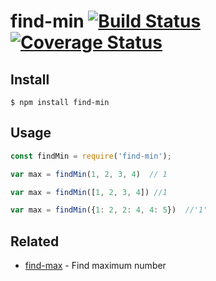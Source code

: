 # find-min [![Build Status](https://api.travis-ci.com/smondal/find-min.svg?branch=master)](https://travis-ci.com/smondal/find-min) [![Coverage Status](https://coveralls.io/repos/github/smondal/find-min/badge.svg?branch=master)](https://coveralls.io/github/smondal/find-min?branch=master)


## Install

```
$ npm install find-min
```


## Usage

```js
const findMin = require('find-min');

var max = findMin(1, 2, 3, 4)  // 1

var max = findMin([1, 2, 3, 4]) //1

var max = findMin({1: 2, 2: 4, 4: 5})  //'1'
```


## Related

- [find-max](https://github.com/smondal/find-max) - Find maximum number
